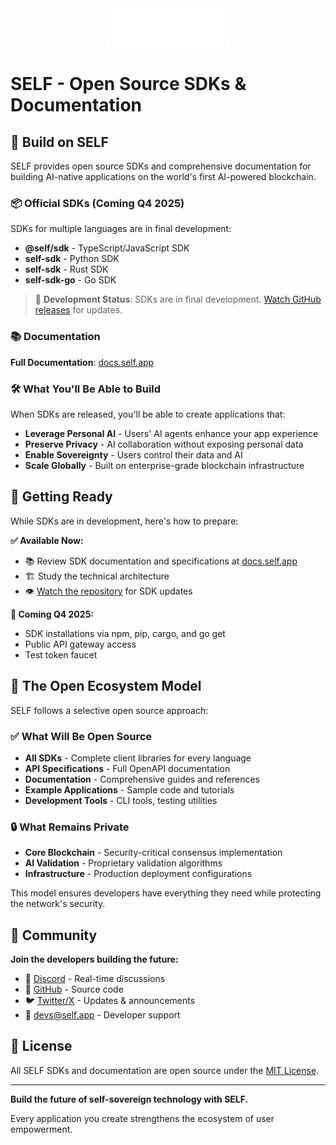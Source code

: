 <div align="center">
  <img src="static/img/SELFwhitelogo.png" alt="SELF Logo" width="200" />
</div>

# SELF - Open Source SDKs & Documentation

## 🚀 Build on SELF

SELF provides open source SDKs and comprehensive documentation for building AI-native applications on the world's first AI-powered blockchain.

### 📦 Official SDKs (Coming Q4 2025)

SDKs for multiple languages are in final development:

- **@self/sdk** - TypeScript/JavaScript SDK
- **self-sdk** - Python SDK  
- **self-sdk** - Rust SDK
- **self-sdk-go** - Go SDK

> 🚧 **Development Status**: SDKs are in final development. [Watch GitHub releases](https://github.com/SELF-Technology/self-chain-public/releases) for updates.

### 📚 Documentation

**Full Documentation**: [docs.self.app](https://docs.self.app)

### 🛠️ What You'll Be Able to Build

When SDKs are released, you'll be able to create applications that:
- **Leverage Personal AI** - Users' AI agents enhance your app experience
- **Preserve Privacy** - AI collaboration without exposing personal data
- **Enable Sovereignty** - Users control their data and AI
- **Scale Globally** - Built on enterprise-grade blockchain infrastructure

## 🎯 Getting Ready

While SDKs are in development, here's how to prepare:

**✅ Available Now:**
- 📚 Review SDK documentation and specifications at [docs.self.app](https://docs.self.app)
- 🏗️ Study the technical architecture
- 👁️ [Watch the repository](https://github.com/SELF-Technology/self-chain-public) for SDK updates

**🔄 Coming Q4 2025:**
- SDK installations via npm, pip, cargo, and go get
- Public API gateway access
- Test token faucet

## 🌟 The Open Ecosystem Model

SELF follows a selective open source approach:

### ✅ What Will Be Open Source
- **All SDKs** - Complete client libraries for every language
- **API Specifications** - Full OpenAPI documentation
- **Documentation** - Comprehensive guides and references
- **Example Applications** - Sample code and tutorials
- **Development Tools** - CLI tools, testing utilities

### 🔒 What Remains Private
- **Core Blockchain** - Security-critical consensus implementation
- **AI Validation** - Proprietary validation algorithms
- **Infrastructure** - Production deployment configurations

This model ensures developers have everything they need while protecting the network's security.

## 🤝 Community

**Join the developers building the future:**

- 💬 [Discord](https://discord.gg/WdMdVpA4C8) - Real-time discussions
- 🐙 [GitHub](https://github.com/SELF-Technology) - Source code
- 🐦 [Twitter/X](https://x.com/self_hq) - Updates & announcements
- 📧 [devs@self.app](mailto:devs@self.app) - Developer support

## 📄 License

All SELF SDKs and documentation are open source under the [MIT License](LICENSE).

---

**Build the future of self-sovereign technology with SELF.**

Every application you create strengthens the ecosystem of user empowerment.